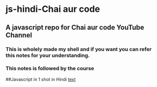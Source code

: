 
# js-hindi-Chai aur code

## A javascript repo for Chai aur code YouTube Channel

### This is wholely made my shell and if you want you can refer this notes for your understanding.

### This notes is followed by the course 

##Javascript in 1 shot in Hindi
[text](https://youtu.be/sscX432bMZo?si=FjEymO2f1JqYXnKQ)